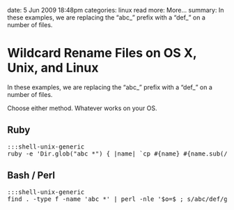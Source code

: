date: 5 Jun 2009 18:48pm
categories: linux
read more: More&#8230;
summary: In these examples, we are replacing the &#8220;abc_&#8221; prefix with a &#8220;def_&#8221; on a number of files.

# Wildcard Rename Files on OS X, Unix, and Linux

In these examples, we are replacing the &#8220;abc_&#8221; prefix with a &#8220;def_&#8221; on a number of files.

Choose either method.  Whatever works on your OS.

## Ruby

<pre>:::shell-unix-generic
ruby -e 'Dir.glob("abc_*") { |name| `cp #{name} #{name.sub(/abc_/, "def_")}`}'
</pre>

## Bash / Perl

<pre>:::shell-unix-generic
find . -type f -name 'abc_*' | perl -nle '$o=$_; s/abc/def/g; rename $o,$_;'
</pre>